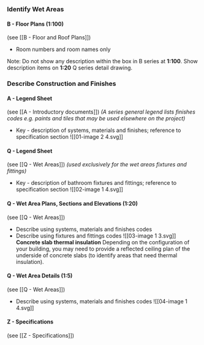 ### Identify Wet Areas

#### B - Floor Plans (1:100)
(see [[B - Floor and Roof Plans]])
- Room numbers and room names only

Note:
Do not show any description within the box in B series at **1:100**. Show description
items on **1:20** Q series detail drawing.

### Describe Construction and Finishes

#### A - Legend Sheet
(see [[A - Introductory documents]])
_(A series general legend lists finishes codes e.g. paints and tiles that may be used elsewhere on the project)_
- Key - description of systems, materials and finishes; reference to specification section
![[01-image 2 4.svg]]

#### Q - Legend Sheet
(see [[Q - Wet Areas]])
_(used exclusively for the wet areas fixtures and fittings)_
- Key - description of bathroom fixtures and fittings; reference to specification section
![[02-image 1 4.svg]]

#### Q - Wet Area Plans, Sections and Elevations (1:20)
(see [[Q - Wet Areas]])
- Describe using systems, materials and finishes codes
- Describe using fixtures and fittings codes
![[03-image 1 3.svg]]
**Concrete slab thermal insulation**
Depending on the configuration of your building, you may need to provide a reflected ceiling plan of the underside of concrete slabs (to identify areas that need thermal insulation).

#### Q - Wet Area Details (1:5)
(see [[Q - Wet Areas]])
- Describe using systems, materials and finishes codes
![[04-image 1 4.svg]]

#### Z - Specifications
(see [[Z - Specifications]])